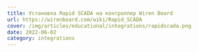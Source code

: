 ```yaml
---
title: Установка Rapid SCADA на контроллер Wiren Board
url: https://wirenboard.com/wiki/Rapid_SCADA
cover: /img/articles/educational/integrations/rapidscada.png
date: 2022-06-02
category: integrations
---
```

